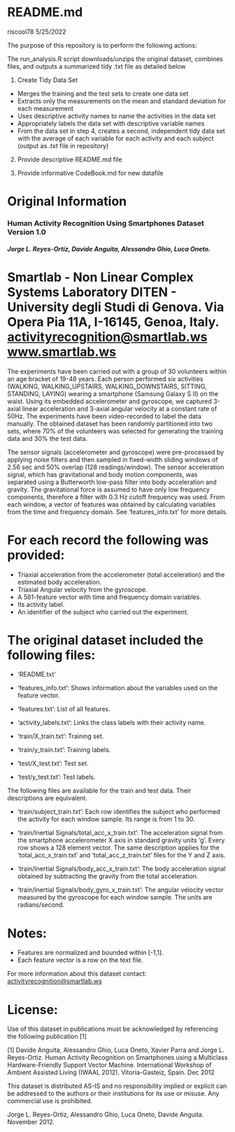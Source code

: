 README.md
================
riscool78
5/25/2022

The purpose of this repository is to perform the following actions:

The run_analysis.R script downloads/unzips the original dataset,
combines files, and outputs a summarized tidy .txt file as detailed
below

1.  Create Tidy Data Set

-   Merges the training and the test sets to create one data set
-   Extracts only the measurements on the mean and standard deviation
    for each measurement
-   Uses descriptive activity names to name the activities in the data
    set
-   Appropriately labels the data set with descriptive variable names
-   From the data set in step 4, creates a second, independent tidy data
    set with the average of each variable for each activity and each
    subject (output as .txt file in repository)

2.  Provide descriptive README.md file

3.  Provide informative CodeBook.md for new datafile

# Original Information

### Human Activity Recognition Using Smartphones Dataset Version 1.0

##### Jorge L. Reyes-Ortiz, Davide Anguita, Alessandro Ghio, Luca Oneto.
Smartlab - Non Linear Complex Systems Laboratory DITEN - University
degli Studi di Genova. Via Opera Pia 11A, I-16145, Genoa, Italy.
<activityrecognition@smartlab.ws> www.smartlab.ws
==================================================================

The experiments have been carried out with a group of 30 volunteers
within an age bracket of 19-48 years. Each person performed six
activities (WALKING, WALKING_UPSTAIRS, WALKING_DOWNSTAIRS, SITTING,
STANDING, LAYING) wearing a smartphone (Samsung Galaxy S II) on the
waist. Using its embedded accelerometer and gyroscope, we captured
3-axial linear acceleration and 3-axial angular velocity at a constant
rate of 50Hz. The experiments have been video-recorded to label the data
manually. The obtained dataset has been randomly partitioned into two
sets, where 70% of the volunteers was selected for generating the
training data and 30% the test data.

The sensor signals (accelerometer and gyroscope) were pre-processed by
applying noise filters and then sampled in fixed-width sliding windows
of 2.56 sec and 50% overlap (128 readings/window). The sensor
acceleration signal, which has gravitational and body motion components,
was separated using a Butterworth low-pass filter into body acceleration
and gravity. The gravitational force is assumed to have only low
frequency components, therefore a filter with 0.3 Hz cutoff frequency
was used. From each window, a vector of features was obtained by
calculating variables from the time and frequency domain. See
‘features_info.txt’ for more details.

# For each record the following was provided:

-   Triaxial acceleration from the accelerometer (total acceleration)
    and the estimated body acceleration.
-   Triaxial Angular velocity from the gyroscope.
-   A 561-feature vector with time and frequency domain variables.
-   Its activity label.
-   An identifier of the subject who carried out the experiment.

# The original dataset included the following files:

-   ‘README.txt’

-   ‘features_info.txt’: Shows information about the variables used on
    the feature vector.

-   ‘features.txt’: List of all features.

-   ‘activity_labels.txt’: Links the class labels with their activity
    name.

-   ‘train/X_train.txt’: Training set.

-   ‘train/y_train.txt’: Training labels.

-   ‘test/X_test.txt’: Test set.

-   ‘test/y_test.txt’: Test labels.

The following files are available for the train and test data. Their
descriptions are equivalent.

-   ‘train/subject_train.txt’: Each row identifies the subject who
    performed the activity for each window sample. Its range is from 1
    to 30.

-   ‘train/Inertial Signals/total_acc_x_train.txt’: The acceleration
    signal from the smartphone accelerometer X axis in standard gravity
    units ‘g’. Every row shows a 128 element vector. The same
    description applies for the ‘total_acc_x_train.txt’ and
    ‘total_acc_z_train.txt’ files for the Y and Z axis.

-   ‘train/Inertial Signals/body_acc_x_train.txt’: The body
    acceleration signal obtained by subtracting the gravity from the
    total acceleration.

-   ‘train/Inertial Signals/body_gyro_x_train.txt’: The angular
    velocity vector measured by the gyroscope for each window sample.
    The units are radians/second.

# Notes:

-   Features are normalized and bounded within [-1,1].
-   Each feature vector is a row on the text file.

For more information about this dataset contact:
<activityrecognition@smartlab.ws>

# License:

Use of this dataset in publications must be acknowledged by referencing
the following publication [1]

[1] Davide Anguita, Alessandro Ghio, Luca Oneto, Xavier Parra and
Jorge L. Reyes-Ortiz. Human Activity Recognition on Smartphones using a
Multiclass Hardware-Friendly Support Vector Machine. International
Workshop of Ambient Assisted Living (IWAAL 2012). Vitoria-Gasteiz,
Spain. Dec 2012

This dataset is distributed AS-IS and no responsibility implied or
explicit can be addressed to the authors or their institutions for its
use or misuse. Any commercial use is prohibited.

Jorge L. Reyes-Ortiz, Alessandro Ghio, Luca Oneto, Davide Anguita.
November 2012.
